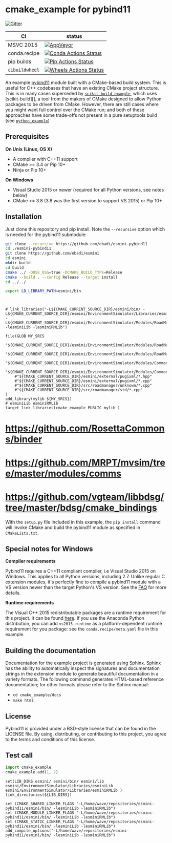 # cmake_example for pybind11

[![Gitter][gitter-badge]][gitter-link]

|      CI              | status |
|----------------------|--------|
| MSVC 2015            | [![AppVeyor][appveyor-badge]][appveyor-link] |
| conda.recipe         | [![Conda Actions Status][actions-conda-badge]][actions-conda-link] |
| pip builds           | [![Pip Actions Status][actions-pip-badge]][actions-pip-link] |
| [`cibuildwheel`][]   | [![Wheels Actions Status][actions-wheels-badge]][actions-wheels-link] |

[gitter-badge]:            https://badges.gitter.im/pybind/Lobby.svg
[gitter-link]:             https://gitter.im/pybind/Lobby
[actions-badge]:           https://github.com/pybind/cmake_example/workflows/Tests/badge.svg
[actions-conda-link]:      https://github.com/pybind/cmake_example/actions?query=workflow%3A%22Conda
[actions-conda-badge]:     https://github.com/pybind/cmake_example/workflows/Conda/badge.svg
[actions-pip-link]:        https://github.com/pybind/cmake_example/actions?query=workflow%3A%22Pip
[actions-pip-badge]:       https://github.com/pybind/cmake_example/workflows/Pip/badge.svg
[actions-wheels-link]:     https://github.com/pybind/cmake_example/actions?query=workflow%3AWheels
[actions-wheels-badge]:    https://github.com/pybind/cmake_example/workflows/Wheels/badge.svg
[appveyor-link]:           https://ci.appveyor.com/project/dean0x7d/cmake-example/branch/master
[appveyor-badge]:          https://ci.appveyor.com/api/projects/status/57nnxfm4subeug43/branch/master?svg=true

An example [pybind11](https://github.com/pybind/pybind11) module built with a
CMake-based build system. This is useful for C++ codebases that have an
existing CMake project structure. This is in many cases superseded by
[`scikit_build_example`](https://github.com/pybind/scikit_build_example), which uses
[scikit-build][], a tool from the makers of CMake designed to allow Python
packages to be driven from CMake. However, there are still cases where you
might want full control over the CMake run; and both of these approaches have
some trade-offs not present in a pure setuptools build (see
[`python_example`](https://github.com/pybind/python_example))

## Prerequisites

**On Unix (Linux, OS X)**

* A compiler with C++11 support
* CMake >= 3.4 or Pip 10+
* Ninja or Pip 10+

**On Windows**

* Visual Studio 2015 or newer (required for all Python versions, see notes below)
* CMake >= 3.8 (3.8 was the first version to support VS 2015) or Pip 10+


## Installation

Just clone this repository and pip install. Note the `--recursive` option which is
needed for the pybind11 submodule:

```bash
git clone --recursive https://github.com/ebadi/esmini-pybind11
cd ./esmini-pybind11
git clone https://github.com/ebadi/esmini
cd esmini
mkdir build
cd build
cmake ../ -DUSE_OSG=true -DCMAKE_BUILD_TYPE=Release
cmake --build . --config Release --target install
cd ../../

export LD_LIBRARY_PATH=esmini/bin



```



```

# link_libraries("-L${CMAKE_CURRENT_SOURCE_DIR}/esmini/bin/ -L${CMAKE_CURRENT_SOURCE_DIR}/esmini/EnvironmentSimulator/Libraries/esminiLib/  -L${CMAKE_CURRENT_SOURCE_DIR}/esmini/EnvironmentSimulator/Modules/RoadManager/ -lesminiLib -lesminiRMLib")

file(GLOB MY_SRCS
	"${CMAKE_CURRENT_SOURCE_DIR}/esmini/EnvironmentSimulator/Modules/RoadManager/*.cpp"
	"${CMAKE_CURRENT_SOURCE_DIR}/esmini/EnvironmentSimulator/Modules/RoadManager/*.hpp"
	"${CMAKE_CURRENT_SOURCE_DIR}/esmini/EnvironmentSimulator/Modules/CommonMini/*.cpp"
	"${CMAKE_CURRENT_SOURCE_DIR}/esmini/EnvironmentSimulator/Modules/CommonMini/*.hpp"
	#"${CMAKE_CURRENT_SOURCE_DIR}/esmini/external/pugixml/*.hpp"
	#"${CMAKE_CURRENT_SOURCE_DIR}/esmini/external/pugixml/*.cpp"
	#"${CMAKE_CURRENT_SOURCE_DIR}/src/roadmanager/unknown/*.cpp"
	#"${CMAKE_CURRENT_SOURCE_DIR}/src/roadmanager/std/*.cpp"
)
add_library(mylib ${MY_SRCS})
# esminiLib esminiRMLib
target_link_libraries(cmake_example PUBLIC mylib )

```

# https://github.com/RosettaCommons/binder
# https://github.com/MRPT/mvsim/tree/master/modules/comms
# https://github.com/vgteam/libbdsg/tree/master/bdsg/cmake_bindings

With the `setup.py` file included in this example, the `pip install` command will
invoke CMake and build the pybind11 module as specified in `CMakeLists.txt`.


## Special notes for Windows

**Compiler requirements**

Pybind11 requires a C++11 compliant compiler, i.e Visual Studio 2015 on Windows.
This applies to all Python versions, including 2.7. Unlike regular C extension
modules, it's perfectly fine to compile a pybind11 module with a VS version newer
than the target Python's VS version. See the [FAQ] for more details.

**Runtime requirements**

The Visual C++ 2015 redistributable packages are a runtime requirement for this
project. It can be found [here][vs2015_runtime]. If you use the Anaconda Python
distribution, you can add `vs2015_runtime` as a platform-dependent runtime
requirement for you package: see the `conda.recipe/meta.yaml` file in this example.


## Building the documentation

Documentation for the example project is generated using Sphinx. Sphinx has the
ability to automatically inspect the signatures and documentation strings in
the extension module to generate beautiful documentation in a variety formats.
The following command generates HTML-based reference documentation; for other
formats please refer to the Sphinx manual:

 - `cd cmake_example/docs`
 - `make html`


## License

Pybind11 is provided under a BSD-style license that can be found in the LICENSE
file. By using, distributing, or contributing to this project, you agree to the
terms and conditions of this license.


## Test call

```python
import cmake_example
cmake_example.add(1, 2)
```

[`cibuildwheel`]:          https://cibuildwheel.readthedocs.io
[FAQ]: http://pybind11.rtfd.io/en/latest/faq.html#working-with-ancient-visual-studio-2009-builds-on-windows
[vs2015_runtime]: https://www.microsoft.com/en-us/download/details.aspx?id=48145





```
set(LIB_DIRS esmini/ esmini/bin/ esmini/lib esmini/EnvironmentSimulator/Libraries/esminiLib esmini/EnvironmentSimulator/Libraries/esminiRMLib )
link_directories(${LIB_DIRS})

set (CMAKE_SHARED_LINKER_FLAGS "-L/home/wave/repositories/esmini-pybind11/esmini/bin/ -lesminiLib -lesminiRMLib")
set (CMAKE_MODULE_LINKER_FLAGS "-L/home/wave/repositories/esmini-pybind11/esmini/bin/ -lesminiLib -lesminiRMLib")
set (CMAKE_STATIC_LINKER_FLAGS "-L/home/wave/repositories/esmini-pybind11/esmini/bin/ -lesminiLib -lesminiRMLib")
add_compile_options("-L/home/wave/repositories/esmini-pybind11/esmini/bin/ -lesminiLib -lesminiRMLib")
```